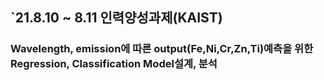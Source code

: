 ## `21.8.10 ~ 8.11 인력양성과제(KAIST)
### Wavelength, emission에 따른 output(Fe,Ni,Cr,Zn,Ti)예측을 위한 Regression, Classification Model설계, 분석 
